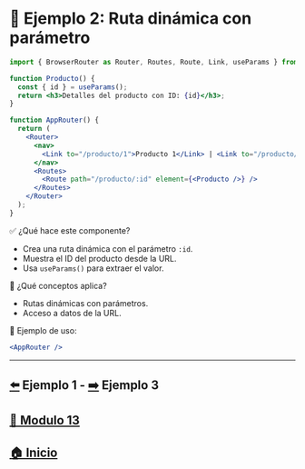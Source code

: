 # 🧪 Ejemplo 2: Ruta dinámica con parámetro

```jsx
import { BrowserRouter as Router, Routes, Route, Link, useParams } from "react-router-dom";

function Producto() {
  const { id } = useParams();
  return <h3>Detalles del producto con ID: {id}</h3>;
}

function AppRouter() {
  return (
    <Router>
      <nav>
        <Link to="/producto/1">Producto 1</Link> | <Link to="/producto/2">Producto 2</Link>
      </nav>
      <Routes>
        <Route path="/producto/:id" element={<Producto />} />
      </Routes>
    </Router>
  );
}
```

✅ ¿Qué hace este componente?

* Crea una ruta dinámica con el parámetro `:id`.
* Muestra el ID del producto desde la URL.
* Usa `useParams()` para extraer el valor.

🧠 ¿Qué conceptos aplica?

* Rutas dinámicas con parámetros.
* Acceso a datos de la URL.

📌 Ejemplo de uso:

```jsx
<AppRouter />
```
---

## [⬅️](../Ejemplos/Ejemplo_1.md) Ejemplo 1 - [➡️](../Ejemplos/Ejemplo_3.md) Ejemplo 3
## [📄 Modulo 13](../Modulo_13.md)
## [🏠 Inicio](../../README.md)
